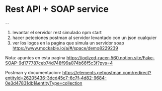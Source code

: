 # Rest API + SOAP service
--
1. levantar el servidor rest simulado npm start 
2. hacer peteciones postman al servidor levantado con un json cualquier
3. ver los logos en la pagina que simula un servidor soap https://www.mockable.io/a/#/space/demo8229239



Nota: apuntes en esta pagina https://iodized-racer-560.notion.site/Fake-SOAP-9d177787ceb74d748f99a074b66f5c3f?pvs=4 


Postman y documentacion: https://elements.getpostman.com/redirect?entityId=26205436-3dcd45c7-6c7f-4d82-9684-0e3d47831db1&entityType=collection